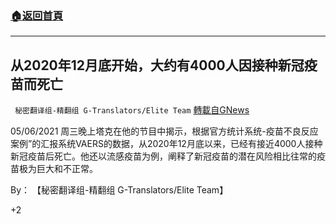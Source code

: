 ###  [:house:返回首頁](https://github.com/ourhimalayas/txt)
---

## 从2020年12月底开始，大约有4000人因接种新冠疫苗而死亡
` 秘密翻译组-精翻组 G-Translators/Elite Team` [轉載自GNews](https://gnews.org/zh-hans/1193752/)

05/06/2021 周三晚上塔克在他的节目中揭示，根据官方统计系统-疫苗不良反应案例”的汇报系统VAERS的数据，从2020年12月底以来，已经有接近4000人接种新冠疫苗后死亡。他还以流感疫苗为例，阐释了新冠疫苗的潜在风险相比往常的疫苗极为巨大和不正常。

By： 【秘密翻译组-精翻组 G-Translators/Elite Team】

+2
